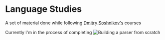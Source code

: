# Language Studies


A set of material done while following [Dmitry Soshnikov's](https://t.co/UL7NQyykPu) courses

Currently I'm in the process of completing 
![Building a parser from scratch](https://i.imgur.com/rEzWwGs.png)